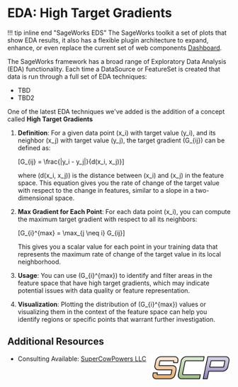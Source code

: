 # EDA: High Target Gradients

!!! tip inline end "SageWorks EDS"
    The SageWorks toolkit a set of plots that show EDA results, it also has a flexible plugin architecture to expand, enhance, or even replace the current set of web components [Dashboard](../aws_setup/dashboard_stack.md).

The SageWorks framework has a broad range of Exploratory Data Analysis (EDA) functionality. Each time a DataSource or FeatureSet is created that data is run through a full set of EDA techniques:

- TBD
- TBD2


One of the latest EDA techniques we've added is the addition of a concept called **High Target Gradients** 

1. **Definition**: For a given data point \(x_i\) with target value \(y_i\), and its neighbor \(x_j\) with target value \(y_j\), the target gradient \(G_{ij}\) can be defined as:

   \[G_{ij} = \frac{|y_i - y_j|}{d(x_i, x_j)}\]

   where \(d(x_i, x_j)\) is the distance between \(x_i\) and \(x_j\) in the feature space. This equation gives you the rate of change of the target value with respect to the change in features, similar to a slope in a two-dimensional space.

1. **Max Gradient for Each Point**: For each data point \(x_i\), you can compute the maximum target gradient with respect to all its neighbors:

   \[G_{i}^{max} = \max_{j \neq i} G_{ij}\]

   This gives you a scalar value for each point in your training data that represents the maximum rate of change of the target value in its local neighborhood.

1. **Usage**: You can use \(G_{i}^{max}\) to identify and filter areas in the feature space that have high target gradients, which may indicate potential issues with data quality or feature representation.

1. **Visualization**: Plotting the distribution of \(G_{i}^{max}\) values or visualizing them in the context of the feature space can help you identify regions or specific points that warrant further investigation.


## Additional Resources

<img align="right" src="../../images/scp.png" width="180">

- Consulting Available: [SuperCowPowers LLC](https://www.supercowpowers.com)
